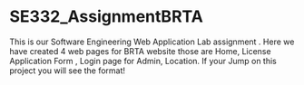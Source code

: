 # SE332_AssignmentBRTA
This is our Software Engineering Web Application Lab assignment . Here we have created 4 web pages for BRTA website those are  Home, License Application Form , Login page for Admin, Location. If your Jump on this project you will see the format! 
